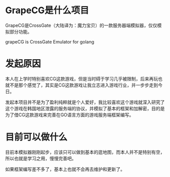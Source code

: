 # GrapeCG是什么项目

GrapeCG是CrossGate（大陆译为：魔力宝贝）的一款服务器端模拟器，仅仅模拟部分功能。

grapeCG is CrossGate Emulator for golang

# 发起原因

本人在上学时特别喜欢CG这款游戏，但是当时碍于学习几乎被限制，后来再玩也就不是那个感觉了，其实是CG这款游戏让我立志进入游戏行业，并一步步走到今日。

发起本项目并不是为了盈利纯粹就是个人爱好，我比较喜欢这个游戏就深入研究了这个游戏在韩国地区泄露的服务端的协议，并模拟了基本的框架和加解密，目的是为了借CG这款游戏来完善在GO语言方面的游戏服务端框架编写。

# 目前可以做什么

目前本模拟器刚刚起步，应该只可以做到基本的逛地图，而本人并不是特别有空，所以也就是学习之用，慢慢完善吧。

如果框架编写差不多了，基本上也就不会再去维护和更新了。

